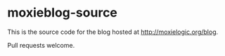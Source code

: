 # moxieblog-source

This is the source code for the blog hosted at http://moxielogic.org/blog.

Pull requests welcome.
